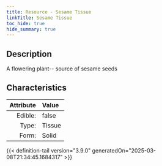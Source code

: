 ```yaml
---
title: Resource - Sesame Tissue
linkTitle: Sesame Tissue
toc_hide: true
hide_summary: true
---
```

<!-- This is generated by the MarsSim HelpGenertor, do not edit. -->

## Description
A flowering plant--&#10;&#9;&#9;source of sesame seeds

## Characteristics

| Attribute      | Value |
|--------:|:------|
|Edible:|false|
|Type:|Tissue|
|Form:|Solid|
 



    


{{< definition-tail version="3.9.0" generatedOn="2025-03-08T21:34:45.1684317" >}}


